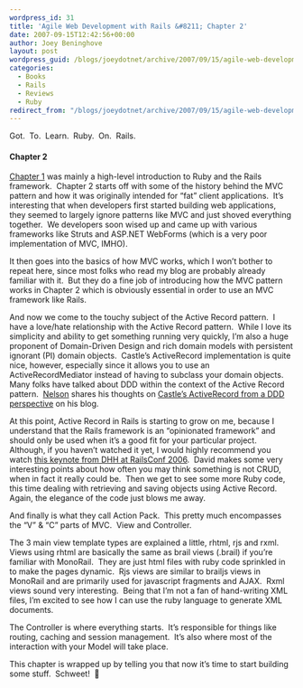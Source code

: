 ```yaml
---
wordpress_id: 31
title: 'Agile Web Development with Rails &#8211; Chapter 2'
date: 2007-09-15T12:42:56+00:00
author: Joey Beninghove
layout: post
wordpress_guid: /blogs/joeydotnet/archive/2007/09/15/agile-web-development-with-rails-chapter-2.aspx
categories:
  - Books
  - Rails
  - Reviews
  - Ruby
redirect_from: "/blogs/joeydotnet/archive/2007/09/15/agile-web-development-with-rails-chapter-2.aspx/"
---
```

Got.&nbsp; To.&nbsp; Learn.&nbsp; Ruby.&nbsp; On.&nbsp; Rails.

#### Chapter 2

[Chapter 1](http://joeydotnet.com/blog/archive/2007/09/13/agile-web-development-with-rails---chapter-1.aspx) was mainly a high-level&nbsp;introduction to Ruby and the Rails framework.&nbsp; Chapter 2 starts off with some of the history behind the MVC pattern and how it was originally intended for &#8220;fat&#8221; client applications.&nbsp; It&#8217;s interesting that when developers first started building web applications, they seemed to largely ignore patterns like MVC and just shoved everything together.&nbsp; We developers soon wised up and came up with various frameworks like Struts and&nbsp;ASP.NET WebForms (which is a very poor implementation of MVC, IMHO).&nbsp; 

It then goes into the basics of how MVC works, which I won&#8217;t bother to repeat here,&nbsp;since most folks who read my blog are probably already familiar with it.&nbsp; But they do a fine job of introducing&nbsp;how the MVC pattern works&nbsp;in Chapter 2 which is&nbsp;obviously essential in order to use an MVC framework like Rails.

And&nbsp;now we come to the&nbsp;touchy subject of&nbsp;the&nbsp;Active Record pattern.&nbsp; I have a love/hate relationship with the Active Record pattern.&nbsp; While I love its simplicity and ability to get something running very quickly, I&#8217;m also a huge proponent of Domain-Driven Design and rich domain models with persistent ignorant (PI) domain objects.&nbsp; Castle&#8217;s ActiveRecord implementation is quite nice, however, especially since it allows you to use an ActiveRecordMediator instead of having to subclass your domain objects.&nbsp; Many folks have talked about DDD within the context of the Active Record pattern.&nbsp; [Nelson](http://www.lostechies.com/blogs/nelson_montalvo/default.aspx) shares his thoughts on&nbsp;[Castle&#8217;s ActiveRecord from a DDD perspective](http://www.lostechies.com/blogs/nelson_montalvo/archive/2007/04/16/castle-s-activerecord-not-for-the-domain-purist-in-you.aspx) on his blog.

At this point,&nbsp;Active Record in Rails is starting to grow on me, because I understand that the Rails framework is an &#8220;opinionated framework&#8221; and should only be used when it&#8217;s a good fit for your particular project.&nbsp; Although, if you haven&#8217;t watched it yet, I would highly recommend you watch [this keynote from DHH at RailsConf 2006](http://www.scribemedia.org/2006/07/09/dhh/).&nbsp; David makes some very interesting points about how often you may think something is not CRUD, when in fact it really could be.&nbsp; Then we get to see some more Ruby code, this time dealing with retrieving and saving objects using Active Record.&nbsp; Again, the elegance of the code just blows me away.&nbsp; 

And finally is what they call Action Pack.&nbsp; This pretty much encompasses the &#8220;V&#8221; & &#8220;C&#8221; parts of MVC.&nbsp; View and Controller.&nbsp; 

The 3 main view template types are explained a little, rhtml,&nbsp;rjs and rxml.&nbsp; Views using rhtml are basically the same as brail views (.brail) if you&#8217;re familiar with MonoRail.&nbsp; They are just html files with ruby code sprinkled in to make the pages dynamic.&nbsp; Rjs views are similar to brailjs views in MonoRail and are primarily used for javascript fragments and AJAX.&nbsp; Rxml views sound very interesting.&nbsp; Being that I&#8217;m not a fan of hand-writing XML files, I&#8217;m excited to see how I can use the ruby language to generate&nbsp;XML documents.

The Controller is where everything starts.&nbsp; It&#8217;s responsible for things like routing, caching and session management.&nbsp; It&#8217;s also where most of the interaction with your Model will take place.&nbsp; 

This chapter is wrapped up by telling you that now it&#8217;s time to start building some stuff.&nbsp; Schweet!&nbsp; 🙂